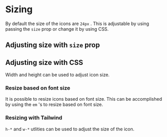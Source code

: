 # Sizing

By default the size of the icons are `24px` . This is adjustable by using passing the `size` prop or change it by using CSS.

## Adjusting size with `size` prop

<!-- Example codesandbox -->

## Adjusting size with CSS
Width and height can be used to adjust icon size.

<!-- Code Example -->

### Resize based on font size

It is possible to resize icons based on font size. This can be accomplished by using the `em` 's to resize based on font size.

<!-- Code Example or  Example codesandbox -->

### Resizing with Tailwind

`h-*` and `w-*` utlities can be used to adjust the size of the icon.

<!-- Code Example -->
